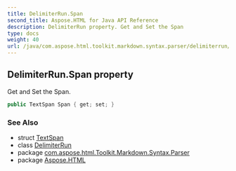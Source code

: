 ```yaml
---
title: DelimiterRun.Span
second_title: Aspose.HTML for Java API Reference
description: DelimiterRun property. Get and Set the Span
type: docs
weight: 40
url: /java/com.aspose.html.toolkit.markdown.syntax.parser/delimiterrun/span/
---
```

## DelimiterRun.Span property

Get and Set the Span.

```java
public TextSpan Span { get; set; }
```

### See Also

* struct [TextSpan](../../../com.aspose.html.toolkit.markdown.syntax.text/textspan/)
* class [DelimiterRun](../)
* package [com.aspose.html.Toolkit.Markdown.Syntax.Parser](../../delimiterrun/)
* package [Aspose.HTML](../../../)
